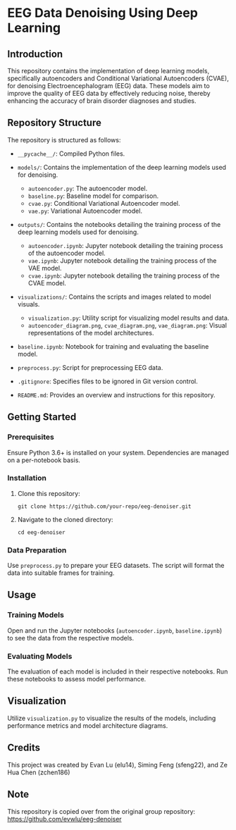 # EEG Data Denoising Using Deep Learning

## Introduction

This repository contains the implementation of deep learning models, specifically autoencoders and Conditional Variational Autoencoders (CVAE), for denoising Electroencephalogram (EEG) data. These models aim to improve the quality of EEG data by effectively reducing noise, thereby enhancing the accuracy of brain disorder diagnoses and studies.

## Repository Structure

The repository is structured as follows:

- `__pycache__/`: Compiled Python files.
- `models/`: Contains the implementation of the deep learning models used for denoising.
  - `autoencoder.py`: The autoencoder model.
  - `baseline.py`: Baseline model for comparison.
  - `cvae.py`: Conditional Variational Autoencoder model.
  - `vae.py`: Variational Autoencoder model.
- `outputs/`: Contains the notebooks detailing the training process of the deep learning models used for denoising.
   - `autoencoder.ipynb`: Jupyter notebook detailing the training process of the autoencoder model.
   - `vae.ipynb`: Jupyter notebook detailing the training process of the VAE model.
   - `cvae.ipynb`: Jupyter notebook detailing the training process of the CVAE model.
- `visualizations/`: Contains the scripts and images related to model visuals.
   - `visualization.py`: Utility script for visualizing model results and data.
   - `autoencoder_diagram.png`, `cvae_diagram.png`, `vae_diagram.png`: Visual representations of the model architectures.
- `baseline.ipynb`: Notebook for training and evaluating the baseline model.
- `preprocess.py`: Script for preprocessing EEG data.

- `.gitignore`: Specifies files to be ignored in Git version control.
- `README.md`: Provides an overview and instructions for this repository.

## Getting Started

### Prerequisites

Ensure Python 3.6+ is installed on your system. Dependencies are managed on a per-notebook basis.

### Installation

1. Clone this repository:
   ```
   git clone https://github.com/your-repo/eeg-denoiser.git
   ```
2. Navigate to the cloned directory:
   ```
   cd eeg-denoiser
   ```

### Data Preparation

Use `preprocess.py` to prepare your EEG datasets. The script will format the data into suitable frames for training.

## Usage

### Training Models

Open and run the Jupyter notebooks (`autoencoder.ipynb`, `baseline.ipynb`) to see the data from the respective models.

### Evaluating Models

The evaluation of each model is included in their respective notebooks. Run these notebooks to assess model performance.

## Visualization

Utilize `visualization.py` to visualize the results of the models, including performance metrics and model architecture diagrams.

## Credits

This project was created by Evan Lu (elu14), Siming Feng (sfeng22), and Ze Hua Chen (zchen186)

## Note

This repository is copied over from the original group repository: https://github.com/evwlu/eeg-denoiser
